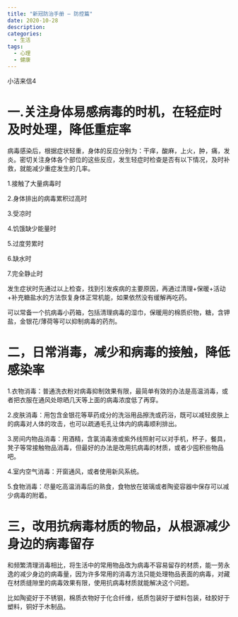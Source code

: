 ```yaml
---
title: "新冠防治手册 — 防控篇"
date: 2020-10-28
description: 
categories:
  - 生活
tags:
  - 心理
  - 健康
---
```


小洁来信4

# **一.关注身体易感病毒的时机，在轻症时及时处理，降低重症率**

病毒感染后，根据症状轻重，身体的反应分别为：干痒，酸麻，上火，肿，痛，发炎。密切关注身体各个部位的这些反应，发生轻症时检查是否有以下情况，及时补救，就能减少重症发生的几率。

1.接触了大量病毒时

2.身体排出的病毒累积过高时

3.受凉时

4.饥饿缺少能量时

5.过度劳累时

6.缺水时

7.完全静止时

发生症状时先通过以上检查，找到引发疾病的主要原因，再通过清理+保暖+活动+补充糖盐水的方法恢复身体正常机能，如果依然没有缓解再吃药。

可以常备一个抗病毒小药箱，包括清理病毒的湿巾，保暖用的棉质织物，糖，含钾盐，金银花/薄荷等可以抑制病毒的药剂。



# **二，日常消毒，减少和病毒的接触，降低感染率**

1.衣物消毒：普通洗衣粉对病毒抑制效果有限，最简单有效的办法是高温消毒，或者把衣服在通风处晾晒几天等上面的病毒浓度低了再穿。

2.皮肤消毒：用包含金银花等草药成分的洗浴用品擦洗或药浴，既可以减轻皮肤上的病毒对人体的攻击，也可以疏通毛孔让体内的病毒顺利排出。

3.房间内物品消毒：用酒精，含氯消毒液或紫外线照射可以对手机，杯子，餐具，凳子等常接触物品消毒，但最好的办法是改用抗病毒的材质，或者少囤积些物品吧。

4.室内空气消毒：开窗通风，或者使用新风系统。

5.食物消毒：尽量吃高温消毒后的熟食，食物放在玻璃或者陶瓷容器中保存可以减少病毒的附着。

# **三，改用抗病毒材质的物品，从根源减少身边的病毒留存**

和频繁清理消毒相比，将生活中的常用物品改为病毒不容易留存的材质，能一劳永逸的减少身边的病毒量，因为许多常用的消毒方法只能处理物品表面的病毒，对藏在材质缝隙里的病毒效果有限，使用抗病毒材质就能解决这个问题。

比如陶瓷好于不锈钢，棉质衣物好于化合纤维，纸质包装好于塑料包装，硅胶好于塑料，铜好于木制品。

